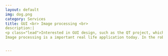 ```yaml
---
layout: default
img: dog.png
category: Services
title: GUI <br> Image processing <br>
description:|
<p class="lead">Interested in GUI design, such as the QT project, which can be used cross-platform in the Embedded System, or the Unity, which creates a lot of amazing games.<br>
Image processing is a important real life application today. In the robot, it can be used to fulfill the 'eye' of robot to detect the road and object.</p>


---
```

